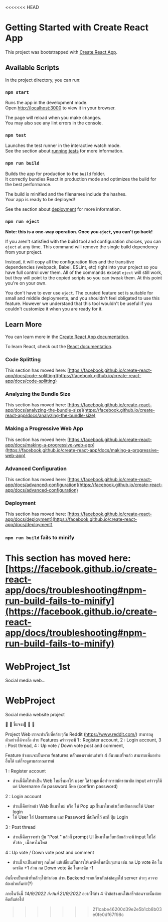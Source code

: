 <<<<<<< HEAD
# Getting Started with Create React App

This project was bootstrapped with [Create React App](https://github.com/facebook/create-react-app).

## Available Scripts

In the project directory, you can run:

### `npm start`

Runs the app in the development mode.\
Open [http://localhost:3000](http://localhost:3000) to view it in your browser.

The page will reload when you make changes.\
You may also see any lint errors in the console.

### `npm test`

Launches the test runner in the interactive watch mode.\
See the section about [running tests](https://facebook.github.io/create-react-app/docs/running-tests) for more information.

### `npm run build`

Builds the app for production to the `build` folder.\
It correctly bundles React in production mode and optimizes the build for the best performance.

The build is minified and the filenames include the hashes.\
Your app is ready to be deployed!

See the section about [deployment](https://facebook.github.io/create-react-app/docs/deployment) for more information.

### `npm run eject`

**Note: this is a one-way operation. Once you `eject`, you can't go back!**

If you aren't satisfied with the build tool and configuration choices, you can `eject` at any time. This command will remove the single build dependency from your project.

Instead, it will copy all the configuration files and the transitive dependencies (webpack, Babel, ESLint, etc) right into your project so you have full control over them. All of the commands except `eject` will still work, but they will point to the copied scripts so you can tweak them. At this point you're on your own.

You don't have to ever use `eject`. The curated feature set is suitable for small and middle deployments, and you shouldn't feel obligated to use this feature. However we understand that this tool wouldn't be useful if you couldn't customize it when you are ready for it.

## Learn More

You can learn more in the [Create React App documentation](https://facebook.github.io/create-react-app/docs/getting-started).

To learn React, check out the [React documentation](https://reactjs.org/).

### Code Splitting

This section has moved here: [https://facebook.github.io/create-react-app/docs/code-splitting](https://facebook.github.io/create-react-app/docs/code-splitting)

### Analyzing the Bundle Size

This section has moved here: [https://facebook.github.io/create-react-app/docs/analyzing-the-bundle-size](https://facebook.github.io/create-react-app/docs/analyzing-the-bundle-size)

### Making a Progressive Web App

This section has moved here: [https://facebook.github.io/create-react-app/docs/making-a-progressive-web-app](https://facebook.github.io/create-react-app/docs/making-a-progressive-web-app)

### Advanced Configuration

This section has moved here: [https://facebook.github.io/create-react-app/docs/advanced-configuration](https://facebook.github.io/create-react-app/docs/advanced-configuration)

### Deployment

This section has moved here: [https://facebook.github.io/create-react-app/docs/deployment](https://facebook.github.io/create-react-app/docs/deployment)

### `npm run build` fails to minify

This section has moved here: [https://facebook.github.io/create-react-app/docs/troubleshooting#npm-run-build-fails-to-minify](https://facebook.github.io/create-react-app/docs/troubleshooting#npm-run-build-fails-to-minify)
=======
# WebProject_1st
 Social media web...

# WebProject
Social media website project 

📢 📢 ชี้แจงง📢 📢 📢 

Project Web เราจะทำเว็บที่คล้ายๆกับ Reddit (https://www.reddit.com/) สามารถดูตัวอย่างได้จางลิ้ง ส่วย Features คร่าวๆจะมี
1 : Register account,
2 : Login account,
3 : Post thread,
4 : Up vote / Down vote post and comment,


Feature ข้างบนจะเป็นพวก features หลักของเราก่อนถ้าทำ 4 อันบนเสร็จแล้ว สามารถเพิ่มอย่างอื่นได้ แต่ก็จะดูตามสถาณการณ์

1 : Register account
- ส่วนนี้คือให้ทำเป็น Web ใหม่ขึ้นมาให้ user ใส่ข้อมูลเพื่อทำการสมัครสมาชิก input คร่าวๆก็มีแค่ Username กับ password ก็พอ (confirm password)

2 : Login account
- ส่วนนี้คือทำหน้า Web ขึ่้นมาใหม่ หรือ ให้ Pop up ขึ้นมาในหน้าเว็บหลักเลยละให้ User login
- ให้ User ใส่ Username และ Password ที่สมัครไว้ ละก็ ปุ่ม Login

3 : Post thread
- ส่วนนี้คือเราจะทำ ปุ่ม "Post "  แล้วก็ prompt UI ขึ้นมาในเว็บหลักแล้วจะมี input ให้ใส่ หัวข้อ ,  เนื้อหาในโพส

4 : Up vote / Down vote post and comment
- ส่วนนี้จะเป็นคล้ายๆ กดไลค์ แต่เปลี่ยนเป็นการให้เครดิตโพสนั้นๆแทน เช่น กด Up vote คือ ในเครดิต +1 ส่วน กด Down vote คือ ในเครดิต -1



อันนี้จะเป็นหน้าที่หลักๆให้ทำก่อน ส่วน Backend  พวกเกี่ยวกับส่งข้อมูลไป server ต่างๆ อาจจะต้องช่วยกันทำ(?)





ภายในวันนี้ *14/9/2022 ถึงวันที่ 21/9/2022* อยากให้ทำ 4 หัวข้อข้างบนให้เสร็จก่อนจากนั้นค่อยคิดกันต่อไป 

>>>>>>> 211cabe46200d39e2e5b1cb8b03e0fe0df67f98c
